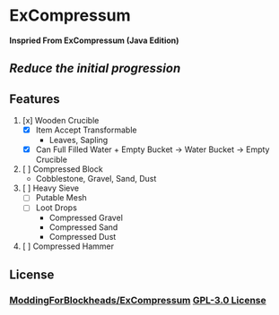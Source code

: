 # ExCompressum
<b>Inspried From ExCompressum (Java Edition)</b><br>
## *Reduce the initial progression*

## Features
1. [x] Wooden Crucible
	* [x] Item Accept Transformable
		* Leaves, Sapling
	* [x] Can Full Filled Water + Empty Bucket -> Water Bucket -> Empty Crucible
2. [ ] Compressed Block
	* Cobblestone, Gravel, Sand, Dust
3. [ ] Heavy Sieve
	* [ ] Putable Mesh
	* [ ] Loot Drops
		* Compressed Gravel
		* Compressed Sand
		* Compressed Dust
4. [ ] Compressed Hammer

## License
### <u>ModdingForBlockheads/ExCompressum</u> <b>[GPL-3.0 License](https://github.com/ModdingForBlockheads/ExCompressum/blob/master/LICENSE)</b>
